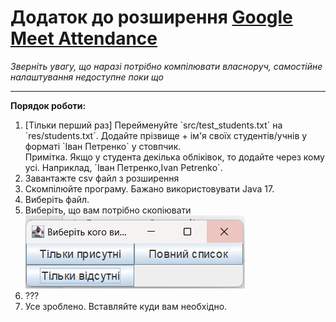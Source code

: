 <h1>Додаток до розширення <a href="https://chrome.google.com/webstore/detail/google-meet-attendance-li/appcnhiefcidclcdjeahgklghghihfok">Google Meet Attendance</a></h1>
<i>Зверніть увагу, що наразі потрібно компілювати власноруч, самостійне налаштування недоступне поки що</i>
<hr>
<b>Порядок роботи:</b>
<ol>
    <li>[Тільки перший раз] Перейменуйте `src/test_students.txt` на `res/students.txt`. Додайте прізвище + ім'я своїх студентів/учнів у форматі `Іван Петренко` у стовпчик.<br>Примітка. Якщо у студента декілька обліківок, то додайте через кому усі. Наприклад, `Іван Петренко,Ivan Petrenko`.
</li>
    <li>Завантажте csv файл з розширення</li>
    <li>Скомпілюйте програму. Бажано використовувати Java 17.</li>
    <li>Виберіть файл.</li>
    <li>Виберіть, що вам потрібно скопіювати</li>
        <img src="res/img.png">
    <li>???</li>
    <li>Усе зроблено. Вставляйте куди вам необхідно.</li>
</ol>